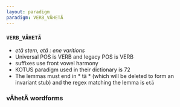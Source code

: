 ```yaml
---
layout: paradigm
paradigm: VERB_VÄHETÄ
---
```

### ` VERB_VÄHETÄ `

* _etä stem, etä : ene varitions_
* Universal POS is VERB and legacy POS is VERB
* suffixes use front vowel harmony
* KOTUS paradigm used in their dictionary is 72
* The lemmas must end in * tä * (which will be deleted to form an invariant stub) and the regex matching the lemma is ` etä `

### vÄhetÄ wordforms


